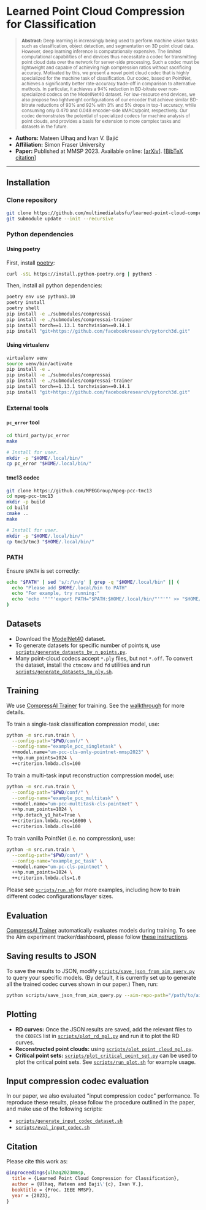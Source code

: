 # Learned Point Cloud Compression for Classification

> <sup>**Abstract:** Deep learning is increasingly being used to perform machine vision tasks such as classification, object detection, and segmentation on 3D point cloud data. However, deep learning inference is computationally expensive. The limited computational capabilities of end devices thus necessitate a codec for transmitting point cloud data over the network for server-side processing. Such a codec must be lightweight and capable of achieving high compression ratios without sacrificing accuracy. Motivated by this, we present a novel point cloud codec that is highly specialized for the machine task of classification. Our codec, based on PointNet, achieves a significantly better rate-accuracy trade-off in comparison to alternative methods. In particular, it achieves a 94% reduction in BD-bitrate over non-specialized codecs on the ModelNet40 dataset. For low-resource end devices, we also propose two lightweight configurations of our encoder that achieve similar BD-bitrate reductions of 93% and 92% with 3% and 5% drops in top-1 accuracy, while consuming only 0.470 and 0.048 encoder-side kMACs/point, respectively. Our codec demonstrates the potential of specialized codecs for machine analysis of point clouds, and provides a basis for extension to more complex tasks and datasets in the future.</sup>

- **Authors:** Mateen Ulhaq and Ivan V. Bajić
- **Affiliation:** Simon Fraser University
- **Paper:** Published at MMSP 2023. Available online: [[arXiv](TODO)]. [[BibTeX citation](#citation)]


----


## Installation


### Clone repository

```bash
git clone https://github.com/multimedialabsfu/learned-point-cloud-compression-for-classification
git submodule update --init --recursive
```


### Python dependencies


#### Using poetry

First, install [poetry](https://python-poetry.org/docs/#installation):

```bash
curl -sSL https://install.python-poetry.org | python3 -
```

Then, install all python dependencies:

```bash
poetry env use python3.10
poetry install
poetry shell
pip install -e ./submodules/compressai
pip install -e ./submodules/compressai-trainer
pip install torch==1.13.1 torchvision==0.14.1
pip install "git+https://github.com/facebookresearch/pytorch3d.git"
```


#### Using virtualenv

```bash
virtualenv venv
source venv/bin/activate
pip install -e .
pip install -e ./submodules/compressai
pip install -e ./submodules/compressai-trainer
pip install torch==1.13.1 torchvision==0.14.1
pip install "git+https://github.com/facebookresearch/pytorch3d.git"
```


### External tools


#### `pc_error` tool

```bash
cd third_party/pc_error
make

# Install for user.
mkdir -p "$HOME/.local/bin/"
cp pc_error "$HOME/.local/bin/"
```


#### tmc13 codec

```bash
git clone https://github.com/MPEGGroup/mpeg-pcc-tmc13
cd mpeg-pcc-tmc13
mkdir -p build
cd build
cmake ..
make

# Install for user.
mkdir -p "$HOME/.local/bin/"
cp tmc3/tmc3 "$HOME/.local/bin/"
```


### PATH

Ensure `$PATH` is set correctly:

```bash
echo "$PATH" | sed 's/:/\n/g' | grep -q "$HOME/.local/bin" || (
  echo "Please add $HOME/.local/bin to PATH"
  echo "For example, try running:"
  echo 'echo '"'"'export PATH="$PATH:$HOME/.local/bin/"'"'"' >> "$HOME/.bashrc"'
)
```


## Datasets

 - Download the [ModelNet40] dataset.
 - To generate datasets for specific number of points `N`, use [`scripts/generate_datasets_by_n_points.py`](./scripts/generate_datasets_by_n_points.py).
 - Many point-cloud codecs accept `*.ply` files, but not `*.off`. To convert the dataset, install the `ctmconv` and `fd` utilities and run [`scripts/generate_datasets_to_ply.sh`](./scripts/generate_datasets_to_ply.sh).


## Training

We use [CompressAI Trainer] for training. See the [walkthrough] for more details.

To train a single-task classification compression model, use:

```bash
python -m src.run.train \
  --config-path="$PWD/conf/" \
  --config-name="example_pcc_singletask" \
  ++model.name="um-pcc-cls-only-pointnet-mmsp2023" \
  ++hp.num_points=1024 \
  ++criterion.lmbda.cls=100
```

To train a multi-task input reconstruction compression model, use:

```bash
python -m src.run.train \
  --config-path="$PWD/conf/" \
  --config-name="example_pcc_multitask" \
  ++model.name="um-pcc-multitask-cls-pointnet" \
  ++hp.num_points=1024 \
  ++hp.detach_y1_hat=True \
  ++criterion.lmbda.rec=16000 \
  ++criterion.lmbda.cls=100
```

To train vanilla PointNet (i.e. no compression), use:

```bash
python -m src.run.train \
  --config-path="$PWD/conf/" \
  --config-name="example_pc_task" \
  ++model.name="um-pc-cls-pointnet" \
  ++hp.num_points=1024 \
  ++criterion.lmbda.cls=1.0
```

Please see [`scripts/run.sh`](./scripts/run.sh) for more examples, including how to train different codec configurations/layer sizes.


## Evaluation

[CompressAI Trainer] automatically evaluates models during training. To see the Aim experiment tracker/dashboard, please follow [these instructions](https://interdigitalinc.github.io/CompressAI-Trainer/tutorials/full.html#viewing-the-experiment-dashboard-in-aim).


## Saving results to JSON

To save the results to JSON, modify [`scripts/save_json_from_aim_query.py`](./scripts/save_json_from_aim_query.py) to query your specific models. (By default, it is currently set up to generate all the trained codec curves shown in our paper.) Then, run:

```bash
python scripts/save_json_from_aim_query.py --aim-repo-path="/path/to/aim/repo" --output-dir="results/point-cloud-classification/modelnet40"
```


## Plotting

- **RD curves:** Once the JSON results are saved, add the relevant files to the `CODECS` list in [`scripts/plot_rd_mpl.py`](./scripts/plot_rd_mpl.py) and run it to plot the RD curves.
- **Reconstructed point clouds:** using [`scripts/plot_point_cloud_mpl.py`](./scripts/plot_point_cloud_mpl.py).
- **Critical point sets:** [`scripts/plot_critical_point_set.py`](./scripts/plot_critical_point_set.py) can be used to plot the critical point sets. See [`scripts/run_plot.sh`](./scripts/run_plot.sh) for example usage.


## Input compression codec evaluation

In our paper, we also evaluated "input compression codec" performance. To reproduce these results, please follow the procedure outlined in the paper, and make use of the following scripts:

 - [`scripts/generate_input_codec_dataset.sh`](./scripts/generate_input_codec_dataset.sh)
 - [`scripts/eval_input_codec.sh`](./scripts/eval_input_codec.sh)


## Citation

Please cite this work as:

```bibtex
@inproceedings{ulhaq2023mmsp,
  title = {Learned Point Cloud Compression for Classification},
  author = {Ulhaq, Mateen and Baji\'{c}, Ivan V.},
  booktitle = {Proc. IEEE MMSP},
  year = {2023},
}
```




[ModelNet40]: http://modelnet.cs.princeton.edu/ModelNet40.zip
[CompressAI Trainer]: https://github.com/InterDigitalInc/CompressAI-Trainer
[walkthrough]: https://interdigitalinc.github.io/CompressAI-Trainer/tutorials/full.html
